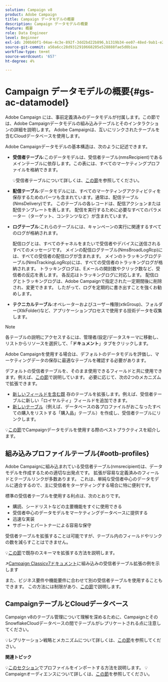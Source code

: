 ```yaml
---
solution: Campaign v8
product: Adobe Campaign
title: Campaign データモデルの概要
description: Campaign データモデルの概要
feature: 概要
role: Data Engineer
level: Beginner
exl-id: 200b60f1-04ae-4c3e-892f-3dd2bd22b896,b1319b34-ee07-48ed-9ab1-e2d12d3d99f8
source-git-commit: a50a6cc28d9312910668205e528888fae5d0b1aa
workflow-type: tm+mt
source-wordcount: '657'
ht-degree: 4%

---
```


# Campaign データモデルの概要{#gs-ac-datamodel}

Adobe Campaign には、事前定義済みのデータモデルが付属します。この節では、Adobe Campaignデータモデルの組み込みテーブルとそのインタラクションの詳細を説明します。 Adobe Campaignは、互いにリンクされたテーブルを含むCloudデータベースを使用します。

Adobe Campaignデータモデルの基本構造は、次のように記述できます。

* **受信者テーブル**:このデータモデルは、受信者テーブル(nmsRecipient)であるメインテーブルに依存します。この表には、すべてのマーケティングプロファイルを格納できます。

   :bulb:受信者テーブルについて詳しくは、[この節](#ootb-profiles)を参照してください。

* **配信テーブル**:データモデルには、すべてのマーケティングアクティビティを保存するためのパーツも含まれています。通常は、配信テーブル(NmsDelivery)です。 このテーブルの各レコードは、配信アクションまたは配信テンプレートを表します。 配信を実行するために必要なすべてのパラメーター（ターゲット、コンテンツなど）が含まれています。

* **ログテーブル**:これらのテーブルには、キャンペーンの実行に関連するすべてのログが格納されます。

   配信ログとは、すべてのチャネルをまたいで受信者やデバイスに送信されるすべてのメッセージです。 メインの配信ログテーブル(NmsBroadLogRcp)には、すべての受信者の配信ログが含まれます。
メインのトラッキングログテーブル(NmsTrackingLogRcp)には、すべての受信者のトラッキングログが格納されます。 トラッキングログは、Eメールの開封数やクリック数など、受信者の反応を表します。 各反応はトラッキングログに対応します。
配信ログとトラッキングログは、Adobe Campaignで指定された一定期間後に削除され、変更できます。 したがって、ログを定期的に書き出すことを強くお勧めします。

* **テクニカルテーブル**:オペレーターおよびユーザー権限(xtkGroup)、フォルダー(XtkFolder)など、アプリケーションプロセスで使用する技術データを収集します。

>[!NOTE]
>
>各テーブルの説明にアクセスするには、管理者/設定/データスキーマに移動し、リストからリソースを選択して、「**ドキュメント**」タブをクリックします。

Adobe Campaignを使用する場合は、デフォルトのデータモデルを評価し、マーケティングデータの保存に最適なテーブルを確認する必要があります。

デフォルトの受信者テーブルを、そのまま使用できるフィールドと共に使用できます。例えば、[この節](#ootb-profiles)で説明しています。 必要に応じて、次の2つのメカニズムで拡張できます。

* [新しいフィールドを含む既](extend-schema.md) 存のテーブルを拡張します。例えば、受信者テーブルに新しい「ロイヤルティ」フィールドを追加できます。
* [新しいテーブル](create-schema.md)（例えば、データベースの各プロファイルがおこなったすべての購入をリストする「購入品」テーブル）を作成し、受信者テーブルにリンクします。

:bulb:[この節](datamodel-best-practices.md)でCampaignデータモデルを使用する際のベストプラクティスを紹介します。

## 組み込みプロファイルテーブル{#ootb-profiles}

Adobe Campaignに組み込まれている受信者テーブル(nmsrecipient)は、データモデルを作成するための適切な出発点です。 拡張が容易な定義済みのフィールドとテーブルリンクが多数あります。 これは、単純な受信者中心のデータモデルに適合するので、主に受信者をターゲティングする場合に特に便利です。

標準の受信者テーブルを使用する利点は、次のとおりです。

* 購読、シードリストなどの主要機能をすぐに使用できる
* 受信者中心のデータモデルをマーケティングデータベースに提供する
* 迅速な実装
* サポートとパートナーによる容易な保守

受信者テーブルを拡張することは可能ですが、テーブル内のフィールドやリンクの数を減らすことはできません。

:bulb:[この節](extend-schema.md)で既存のスキーマを拡張する方法を説明します。

:arrow_upper_right:[Campaign Classicv7ドキュメント](https://experienceleague.adobe.com/docs/campaign-classic/using/configuring-campaign-classic/editing-schemas/examples-of-schemas-edition.html?lang=en#extending-a-table)に組み込みの受信者テーブル拡張の例を示します

また、ビジネス要件や機能要件に合わせて別の受信者テーブルを使用することもできます。 この方法には制限があり、[この節](custom-recipient.md)で説明します。

## CampaignテーブルとCloudデータベース

Campaign v8のテーブル管理について理解を深めるために、CampaignとそのSnowflakeCloudデータベースの間でテーブルがレプリケートされる点に注意してください。

:bulb:レプリケーション戦略とメカニズムについて詳しくは、[この節](../config/replication.md)を参照してください。

**関連トピック**

:bulb:[このセクション](../start/import.md)でプロファイルをインポートする方法を説明します。
:bulb:Campaignオーディエンスについて詳しくは、[この節](../start/audiences.md)を参照してください。
